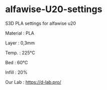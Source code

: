 # alfawise-U20-settings

S3D PLA settings for alfawise u20

Material : PLA

Layer : 0,3mm

Temp. : 225°C

Bed : 60°C

Infill : 20%

Our Lab : https://d-lab.pro/

